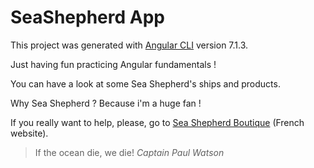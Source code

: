 # SeaShepherd App

This project was generated with [Angular CLI](https://github.com/angular/angular-cli) version 7.1.3.

Just having fun practicing Angular fundamentals !

You can have a look at some Sea Shepherd's ships and products.

Why Sea Shepherd ? Because i'm a huge fan !

If you really want to help, please, go to [Sea Shepherd Boutique](https://seashepherd-shop.com/fr/) (French website).

>If the ocean die,
> we die!
*Captain Paul Watson*
